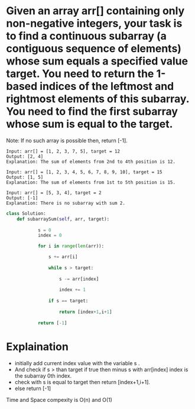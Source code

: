 # Given an array arr[] containing only non-negative integers, your task is to find a continuous subarray (a contiguous sequence of elements) whose sum equals a specified value target. You need to return the 1-based indices of the leftmost and rightmost elements of this subarray. You need to find the first subarray whose sum is equal to the target.

Note: If no such array is possible then, return [-1].

```text
Input: arr[] = [1, 2, 3, 7, 5], target = 12
Output: [2, 4]
Explanation: The sum of elements from 2nd to 4th position is 12.

Input: arr[] = [1, 2, 3, 4, 5, 6, 7, 8, 9, 10], target = 15
Output: [1, 5]
Explanation: The sum of elements from 1st to 5th position is 15.

Input: arr[] = [5, 3, 4], target = 2
Output: [-1]
Explanation: There is no subarray with sum 2.
```
```python
class Solution:
    def subarraySum(self, arr, target):  
    
            s = 0
            index = 0

            for i in range(len(arr)):

                s += arr[i] 
                
                while s > target:
                    
                    s -= arr[index]
                    
                    index += 1
                    
                if s == target:
                    
                    return [index+1,i+1]
                
            return [-1]
```
# Explaination

* initially add current index value with the variable s .
* And check if s > than target if true then minus s with arr[index] index is the subarray 0th index.
* check with s is equal to target then return [index+1,i+1].
* else return [-1]

Time and Space compexity is O(n) and O(1)
